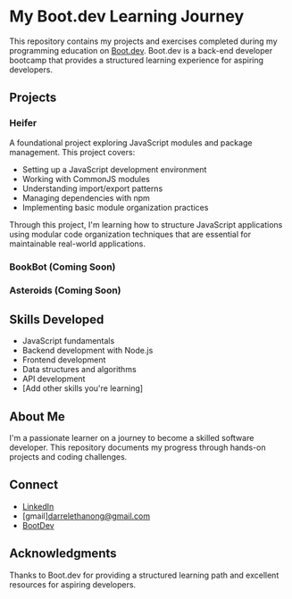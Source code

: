 # My Boot.dev Learning Journey

This repository contains my projects and exercises completed during my programming education on [Boot.dev](https://boot.dev/). 
Boot.dev is a back-end developer bootcamp that provides a structured learning experience for aspiring developers. 


## Projects

### Heifer

A foundational project exploring JavaScript modules and package management. This project covers:
- Setting up a JavaScript development environment
- Working with CommonJS modules
- Understanding import/export patterns
- Managing dependencies with npm
- Implementing basic module organization practices

Through this project, I'm learning how to structure JavaScript applications using modular code organization techniques that are essential for maintainable real-world applications.

### BookBot (Coming Soon)


### Asteroids (Coming Soon)


## Skills Developed

- JavaScript fundamentals
- Backend development with Node.js
- Frontend development
- Data structures and algorithms
- API development
- [Add other skills you're learning]

## About Me

I'm a passionate learner on a journey to become a skilled software developer. This repository documents my progress through hands-on projects and coding challenges.

## Connect

- [LinkedIn](https://www.linkedin.com/in/darrelong/)
- [gmail]darrelethanong@gmail.com
- [BootDev](https://www.boot.dev/u/darrelethanong)


## Acknowledgments

Thanks to Boot.dev for providing a structured learning path and excellent resources for aspiring developers.
